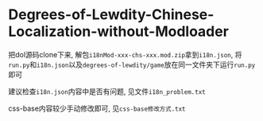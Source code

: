 # Degrees-of-Lewdity-Chinese-Localization-without-Modloader

把dol源码clone下来, 解包`i18nMod-xxx-chs-xxx.mod.zip`拿到`i18n.json`, 将`run.py`和`i18n.json`以及`degrees-of-lewdity/game`放在同一文件夹下运行`run.py`即可

建议检查`i18n.json`内容中是否有问题, 见文件`i18n_problem.txt`

css-base内容较少手动修改即可, 见`css-base修改方式.txt`
